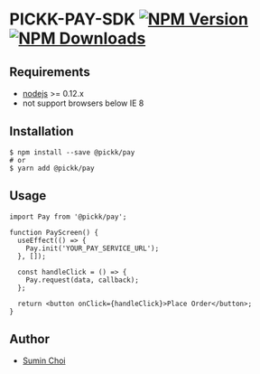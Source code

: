 <h1>
PICKK-PAY-SDK
  <a href="https://www.npmjs.com/package/@pickk/pay" target="_blank">
      <img src="https://img.shields.io/npm/v/@pickk/pay.svg" alt="NPM Version" />
  </a>
  <a href="https://www.npmjs.com/package/@pickk/pay" target="_blank">
      <img src="https://img.shields.io/npm/dm/@pickk/pay.svg" alt="NPM Downloads" />
  </a>
</h1>

## Requirements

- [nodejs](https://github.com/nodejs/node) >= 0.12.x
- not support browsers below IE 8

## Installation

```shell
$ npm install --save @pickk/pay
# or
$ yarn add @pickk/pay
```

## Usage

```tsx
import Pay from '@pickk/pay';

function PayScreen() {
  useEffect(() => {
    Pay.init('YOUR_PAY_SERVICE_URL');
  }, []);

  const handleClick = () => {
    Pay.request(data, callback);
  };

  return <button onClick={handleClick}>Place Order</button>;
}
```

## Author

- [Sumin Choi](https://sumini.dev)
